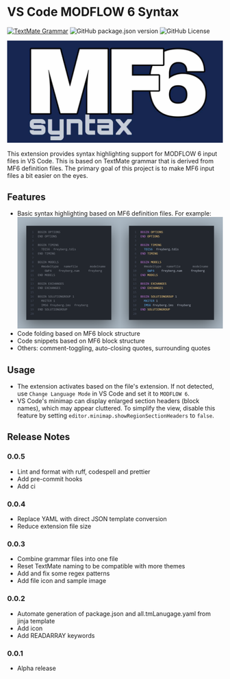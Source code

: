 # VS Code MODFLOW 6 Syntax

[![TextMate Grammar](https://github.com/martclanor/vscode-mf6-syntax/actions/workflows/tmgrammar.yaml/badge.svg)](https://github.com/martclanor/vscode-mf6-syntax/actions/workflows/tmgrammar.yaml)
![GitHub package.json version](https://img.shields.io/github/package-json/v/martclanor/vscode-mf6-syntax)
![GitHub License](https://img.shields.io/github/license/martclanor/vscode-mf6-syntax)

![Icon](images/icon_banner.png)

This extension provides syntax highlighting support for MODFLOW 6 input files in VS Code. This is based on TextMate grammar that is derived from MF6 definition files. The primary goal of this project is to make MF6 input files a bit easier on the eyes.

## Features

- Basic syntax highlighting based on MF6 definition files. For example:
  ![Syntax Highlighting](images/sample.png)
- Code folding based on MF6 block structure
- Code snippets based on MF6 block structure
- Others: comment-toggling, auto-closing quotes, surrounding quotes

## Usage

- The extension activates based on the file's extension. If not detected, use `Change Language Mode` in VS Code and set it to `MODFLOW 6`.
- VS Code's minimap can display enlarged section headers (block names), which may appear cluttered. To simplify the view, disable this feature by setting `editor.minimap.showRegionSectionHeaders` to `false`.

## Release Notes

### 0.0.5

- Lint and format with ruff, codespell and prettier
- Add pre-commit hooks
- Add ci

### 0.0.4

- Replace YAML with direct JSON template conversion
- Reduce extension file size

### 0.0.3

- Combine grammar files into one file
- Reset TextMate naming to be compatible with more themes
- Add and fix some regex patterns
- Add file icon and sample image

### 0.0.2

- Automate generation of package.json and all.tmLanugage.yaml from jinja template
- Add icon
- Add READARRAY keywords

### 0.0.1

- Alpha release
